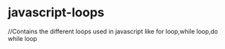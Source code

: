 # javascript-loops
//Contains the different loops used in javascript like for loop,while loop,do while loop